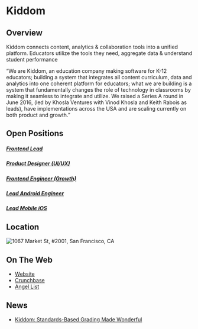 # Kiddom

## Overview
Kiddom connects content, analytics & collaboration tools into a unified platform. Educators utilize the tools they need, aggregate data & understand student performance

“We are Kiddom, an education company making software for K-12 educators; building a system that integrates all content curriculum, data and analytics into one coherent platform for educators; what we are building is a system that fundamentally changes the role of technology in classrooms by making it seamless to integrate and utilize. We raised a Series A round in June 2016, (led by Khosla Ventures with Vinod Khosla and Keith Rabois as leads), have implementations across the USA and are scaling currently on both product and growth.”

## Open Positions
##### [Frontend Lead](frontend-lead.md)
##### [Product Designer (UI/UX)](product-designer-ui-ux.md)
##### [Frontend Engineer (Growth)](front-end-engineer-growth.md)
##### [Lead Android Engineer](lead-android-engineer.md)
##### [Lead Mobile iOS](lead-mobile-ios.md)

## Location
![1067 Market St, #2001, San Francisco, CA](https://maps.googleapis.com/maps/api/staticmap?center=1067+Market+St,+#2001,+San+Francisco,+CA&zoom=13&scale=false&size=600x300&maptype=roadmap&format=png&visual_refresh=true&markers=size:mid%7Ccolor:0xff0000%7Clabel:%7C1067+Market+St,+San+Francisco,+CA)  

## On The Web
+ [Website](http://www.kiddom.co/)
+ [Crunchbase](https://www.crunchbase.com/organization/kiddom#/entity)
+ [Angel List](https://angel.co/kiddom)

## News
+ [Kiddom: Standards-Based Grading Made Wonderful](http://cultofpedagogy.com/kiddom-standards-based-grading/)
